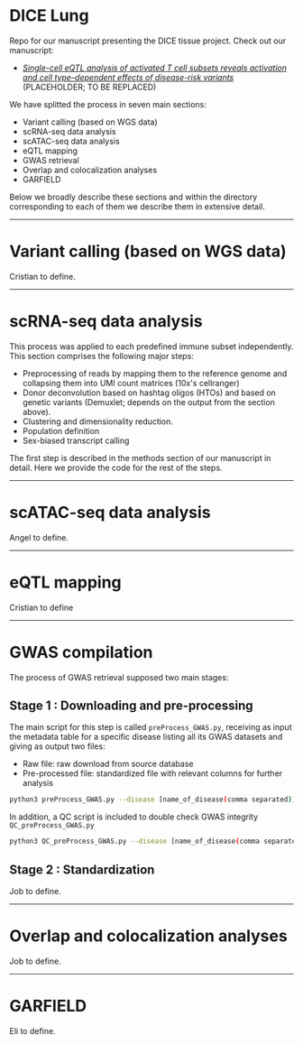 DICE Lung
===========

Repo for our manuscript presenting the DICE tissue project. Check out our manuscript:
- [*Single-cell eQTL analysis of activated T cell subsets reveals activation and cell type–dependent effects of disease-risk variants*](https://www.science.org/doi/10.1126/sciimmunol.abm2508#) (PLACEHOLDER; TO BE REPLACED)

We have splitted the process in seven main sections:
- Variant calling (based on WGS data)
- scRNA-seq data analysis
- scATAC-seq data analysis
- eQTL mapping
- GWAS retrieval
- Overlap and colocalization analyses
- GARFIELD

Below we broadly describe these sections and within the directory corresponding to each of them we describe them in extensive detail.

---
# Variant calling (based on WGS data)

Cristian to define.


---
# scRNA-seq data analysis

This process was applied to each predefined immune subset independently.
This section comprises the following major steps:
- Preprocessing of reads by mapping them to the reference genome and collapsing them into UMI count matrices (10x's cellranger)
- Donor deconvolution based on hashtag oligos (HTOs) and based on genetic variants (Demuxlet; depends on the output from the section above).
- Clustering and dimensionality reduction.
- Population definition
- Sex-biased transcript calling

The first step is described in the methods section of our manuscript in detail. Here we provide the code for the rest of the steps.

---
# scATAC-seq data analysis

Angel to define.

---
# eQTL mapping

Cristian to define

---
# GWAS compilation

The process of GWAS retrieval supposed two main stages:

## Stage 1 : Downloading and pre-processing

The main script for this step is called `preProcess_GWAS.py`, receiving as input the metadata table for a specific disease listing all its GWAS datasets and giving as output two files:

- Raw file: raw download from source database
- Pre-processed file: standardized file with relevant columns for further analysis

```bash
python3 preProcess_GWAS.py --disease [name_of_disease(comma separated)]
```

In addition, a QC script is included to double check GWAS integrity `QC_preProcess_GWAS.py`

```bash
python3 QC_preProcess_GWAS.py --disease [name_of_disease(comma separated)]
```

## Stage 2 : Standardization

Job to define.

---
# Overlap and colocalization analyses

Job to define.

---
# GARFIELD

Eli to define.
